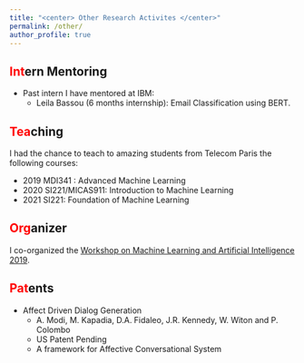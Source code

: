 ```yaml
---
title: "<center> Other Research Activites </center>"
permalink: /other/
author_profile: true
---
```


<span style="color:red">Int</span>ern Mentoring 
------
* Past intern I have mentored at IBM:
    * Leila Bassou (6 months internship): Email Classification using BERT. 
    
<span style="color:red">Tea</span>ching
------
I had the chance to teach to amazing students from Telecom Paris the following courses:
* 2019  MDI341 : Advanced Machine Learning
* 2020  SI221/MICAS911: Introduction to Machine Learning
* 2021  SI221: Foundation of Machine Learning 


<span style="color:red">Org</span>anizer
------
I co-organized the [Workshop on Machine Learning and Artificial Intelligence 2019](https://workshopmlai.wp.imt.fr/).


<span style="color:red">Pat</span>ents
------
* Affect Driven Dialog Generation
    * A. Modi, M. Kapadia, D.A. Fidaleo, J.R. Kennedy, W. Witon and P. Colombo
    * US Patent Pending
    * A framework for Affective Conversational System